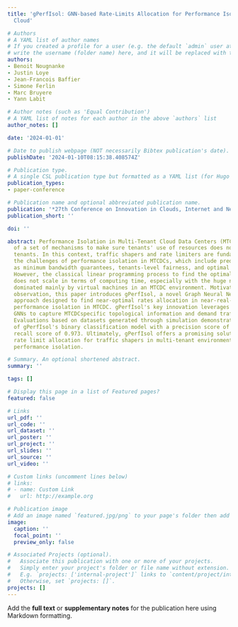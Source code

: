 ```yaml
---
title: 'gPerfIsol: GNN-based Rate-Limits Allocation for Performance Isolation in Multi-tenant
  Cloud'

# Authors
# A YAML list of author names
# If you created a profile for a user (e.g. the default `admin` user at `content/authors/admin/`), 
# write the username (folder name) here, and it will be replaced with their full name and linked to their profile.
authors:
- Benoit Nougnanke
- Justin Loye
- Jean-Francois Baffier
- Simone Ferlin
- Marc Bruyere
- Yann Labit

# Author notes (such as 'Equal Contribution')
# A YAML list of notes for each author in the above `authors` list
author_notes: []

date: '2024-01-01'

# Date to publish webpage (NOT necessarily Bibtex publication's date).
publishDate: '2024-01-10T08:15:38.408574Z'

# Publication type.
# A single CSL publication type but formatted as a YAML list (for Hugo requirements).
publication_types:
- paper-conference

# Publication name and optional abbreviated publication name.
publication: '*27th Conference on Innovation in Clouds, Internet and Networks (ICIN)*'
publication_short: ''

doi: ''

abstract: Performance Isolation in Multi-Tenant Cloud Data Centers (MTCDCs) consists
  of a set of mechanisms to make sure tenants' use of resources does not impact other
  tenants. In this context, traffic shapers and rate limiters are fundamental to addressing
  the challenges of performance isolation in MTCDCs, which include predictable performance
  as minimum bandwidth guarantees, tenants-level fairness, and optimal resource utilization.
  However, the classical linear programming process to find the optimal rates to apply
  does not scale in terms of computing time, especially with the huge number of nodes,
  dominated mainly by virtual machines in an MTCDC environment. Motivated by this
  observation, this paper introduces gPerfIsol, a novel Graph Neural Network (GNN)-based
  approach designed to find near-optimal rates allocation in near-real-time to ensure
  performance isolation in MTCDC. gPerfIsol's key innovation leverages Heterogeneous
  GNNs to capture MTCDCspecific topological information and demand traffic matrix.
  Evaluations based on datasets generated through simulation demonstrate the effectiveness
  of gPerfIsol's binary classification model with a precision score of 0.964 and a
  recall score of 0.973. Ultimately, gPerfIsol offers a promising solution for nearoptimal
  rate limit allocation for traffic shapers in multi-tenant environments, enhancing
  performance isolation.

# Summary. An optional shortened abstract.
summary: ''

tags: []

# Display this page in a list of Featured pages?
featured: false

# Links
url_pdf: ''
url_code: ''
url_dataset: ''
url_poster: ''
url_project: ''
url_slides: ''
url_source: ''
url_video: ''

# Custom links (uncomment lines below)
# links:
# - name: Custom Link
#   url: http://example.org

# Publication image
# Add an image named `featured.jpg/png` to your page's folder then add a caption below.
image:
  caption: ''
  focal_point: ''
  preview_only: false

# Associated Projects (optional).
#   Associate this publication with one or more of your projects.
#   Simply enter your project's folder or file name without extension.
#   E.g. `projects: ['internal-project']` links to `content/project/internal-project/index.md`.
#   Otherwise, set `projects: []`.
projects: []
---
```


Add the **full text** or **supplementary notes** for the publication here using Markdown formatting.
